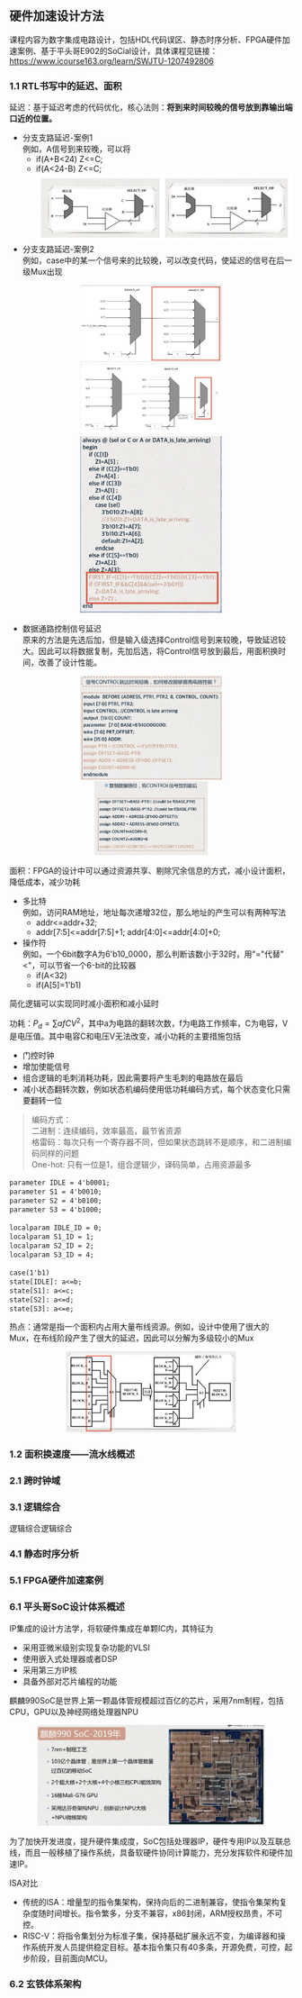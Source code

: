 ## 硬件加速设计方法
课程内容为数字集成电路设计，包括HDL代码误区、静态时序分析、FPGA硬件加速案例、基于平头哥E902的SoCial设计，具体课程见链接：https://www.icourse163.org/learn/SWJTU-1207492806

### **1.1 RTL书写中的延迟、面积**
延迟：基于延迟考虑的代码优化，核心法则：__将到来时间较晚的信号放到靠输出端口近的位置。__
- 分支支路延迟-案例1  
例如，A信号到来较晚，可以将   
    - if(A+B<24) Z<=C;
    - if(A<24-B) Z<=C;
![综合](/Img/1.1.1.png)
- 分支支路延迟-案例2  
例如，case中的某一个信号来的比较晚，可以改变代码，使延迟的信号在后一级Mux出现
<div align=center>
<img src="./Img/1.1.3.1.png" alt="电路结构1" width=50%>
</div>    
<div align=center>
<img src="./Img/1.1.3.2.png" alt="电路结构2" width=50%>
</div>    
<div align=center>
<img src="./Img/1.1.3.3.png" alt="修改后的代码" width=50%>
</div>    

- 数据通路控制信号延迟   
原来的方法是先选后加，但是输入级选择Control信号到来较晚，导致延迟较大。因此可以将数据复制，先加后选，将Control信号放到最后，用面积换时间，改善了设计性能。
<div align=center>
<img src="./Img/1.1.4.1.png" alt="修改后的代码" width=50%>
</div>  
<div align=center>
<img src="./Img/1.1.4.2.png" alt="修改后的代码" width=40%>
</div>  

面积：FPGA的设计中可以通过资源共享、剔除冗余信息的方式，减小设计面积，降低成本，减少功耗  
- 多比特   
例如，访问RAM地址，地址每次递增32位，那么地址的产生可以有两种写法
  - addr<=addr+32;
  - addr[7:5]<=addr[7:5]+1; addr[4:0]<=addr[4:0]+0;
- 操作符  
例如，一个6bit数字A为6'b10_0000，那么判断该数小于32时，用"="代替"<"，可以节省一个6-bit的比较器
  - if(A<32)
  - if(A[5]=1'b1)   

简化逻辑可以实现同时减小面积和减小延时  

功耗：$P_d=\sum afCV^2$，其中a为电路的翻转次数，f为电路工作频率，C为电容，V是电压值。其中电容C和电压V无法改变，减小功耗的主要措施包括  
- 门控时钟
- 增加使能信号
- 组合逻辑的毛刺消耗功耗，因此需要将产生毛刺的电路放在最后
- 减小状态翻转次数，例如状态机编码使用低功耗编码方式，每个状态变化只需要翻转一位

> 编码方式：  
> 二进制：连续编码，效率最高，最节省资源  
> 格雷码：每次只有一个寄存器不同，但如果状态跳转不是顺序，和二进制编码同样的问题  
> One-hot: 只有一位是1，组合逻辑少，译码简单，占用资源最多  

```
parameter IDLE = 4'b0001;
parameter S1 = 4'b0010;
parameter S2 = 4'b0100;
parameter S3 = 4'b1000;

localparam IDLE_ID = 0;
localparam S1_ID = 1;
localparam S2_ID = 2;
localparam S3_ID = 4;

case(1'b1)
state[IDLE]: a<=b;
state[S1]: a<=c;
state[S2]: a<=d;
state[S3]: a<=e;
```

热点：通常是指一个面积内占用大量布线资源。例如，设计中使用了很大的Mux，在布线阶段产生了很大的延迟，因此可以分解为多级较小的Mux
<div align=center>
<img src="./Img/1.1.2.png" alt="布线" width=60%>
</div>    

### **1.2 面积换速度——流水线概述**


### **2.1 跨时钟域**


### **3.1 逻辑综合**
逻辑综合逻辑综合


### **4.1 静态时序分析**


### **5.1 FPGA硬件加速案例**

### **6.1 平头哥SoC设计体系概述**
IP集成的设计方法学，将软硬件集成在单颗IC内，其特征为
- 采用亚微米级别实现复杂功能的VLSI
- 使用嵌入式处理器或者DSP
- 采用第三方IP核
- 具备外部对芯片编程的功能

麒麟990SoC是世界上第一颗晶体管规模超过百亿的芯片，采用7nm制程，包括CPU，GPU以及神经网络处理器NPU
<div align=center>
<img src="./Img/6.1.1.png" alt="布线" width=80%>
</div>    

为了加快开发进度，提升硬件集成度，SoC包括处理器IP，硬件专用IP以及互联总线，而且一般移植了操作系统，具备软硬件协同计算能力，充分发挥软件和硬件加速IP。  

ISA对比
- 传统的ISA：增量型的指令集架构，保持向后的二进制兼容，使指令集架构复杂度随时间增长。指令繁多，分支不兼容，x86封闭，ARM授权昂贵，不可控。   
- RISC-V：将指令集划分为标准子集，保持基础扩展永远不变，为编译器和操作系统开发人员提供稳定目标。基本指令集只有40多条，开源免费，可控，起步阶段，目前面向MCU。  


### **6.2 玄铁体系架构**



